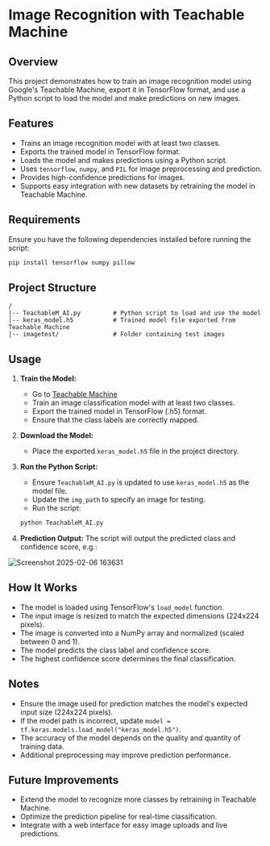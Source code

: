 # Image Recognition with Teachable Machine


## Overview
This project demonstrates how to train an image recognition model using Google's Teachable Machine, export it in TensorFlow format, and use a Python script to load the model and make predictions on new images.



## Features
- Trains an image recognition model with at least two classes.
- Exports the trained model in TensorFlow format.
- Loads the model and makes predictions using a Python script.
- Uses `tensorflow`, `numpy`, and `PIL` for image preprocessing and prediction.
- Provides high-confidence predictions for images.
- Supports easy integration with new datasets by retraining the model in Teachable Machine.



## Requirements
Ensure you have the following dependencies installed before running the script:

```sh
pip install tensorflow numpy pillow
```



## Project Structure
```
/
│-- TeachableM_AI.py         # Python script to load and use the model
│-- keras_model.h5           # Trained model file exported from Teachable Machine
│-- imagetest/               # Folder containing test images
```



## Usage
1. **Train the Model:**
   - Go to [Teachable Machine](https://teachablemachine.withgoogle.com/)
   - Train an image classification model with at least two classes.
   - Export the trained model in TensorFlow (.h5) format.
   - Ensure that the class labels are correctly mapped.



2. **Download the Model:**
   - Place the exported `keras_model.h5` file in the project directory.



3. **Run the Python Script:**
   - Ensure `TeachableM_AI.py` is updated to use `keras_model.h5` as the model file.
   - Update the `img_path` to specify an image for testing.
   - Run the script:

   ```sh
   python TeachableM_AI.py
   ```


4. **Prediction Output:**
   The script will output the predicted class and confidence score, e.g.:

   
 ![Screenshot 2025-02-06 163631](https://github.com/user-attachments/assets/79d46e92-f317-4674-9d61-d2f3628c5d5a)

   

## How It Works
- The model is loaded using TensorFlow's `load_model` function.
- The input image is resized to match the expected dimensions (224x224 pixels).
- The image is converted into a NumPy array and normalized (scaled between 0 and 1).
- The model predicts the class label and confidence score.
- The highest confidence score determines the final classification.



## Notes
- Ensure the image used for prediction matches the model's expected input size (224x224 pixels).
- If the model path is incorrect, update `model = tf.keras.models.load_model("keras_model.h5")`.
- The accuracy of the model depends on the quality and quantity of training data.
- Additional preprocessing may improve prediction performance.



## Future Improvements
- Extend the model to recognize more classes by retraining in Teachable Machine.
- Optimize the prediction pipeline for real-time classification.
- Integrate with a web interface for easy image uploads and live predictions.


